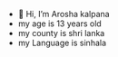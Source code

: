 - 👋 Hi, I’m Arosha kalpana
- my age is 13 years old
- my county is shri lanka
- my Language is sinhala


<!---
Aroshakalpana2468/Aroshakalpana2468 is a ✨ special ✨ repository because its `README.md` (this file) appears on your GitHub profile.
You can click the Preview link to take a look at your changes.
--->
